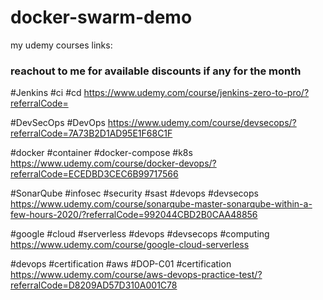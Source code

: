 # docker-swarm-demo

my udemy courses links:

### reachout to me for available discounts if any for the month ###

#Jenkins #ci #cd https://www.udemy.com/course/jenkins-zero-to-pro/?referralCode=

#DevSecOps #DevOps https://www.udemy.com/course/devsecops/?referralCode=7A73B2D1AD95E1F68C1F

#docker #container #docker-compose #k8s https://www.udemy.com/course/docker-devops/?referralCode=ECEDBD3CEC6B99717566

#SonarQube #infosec #security #sast #devops #devsecops https://www.udemy.com/course/sonarqube-master-sonarqube-within-a-few-hours-2020/?referralCode=992044CBD2B0CAA48856

#google #cloud #serverless #devops #devsecops #computing https://www.udemy.com/course/google-cloud-serverless

#devops #certification #aws #DOP-C01 #certification https://www.udemy.com/course/aws-devops-practice-test/?referralCode=D8209AD57D310A001C78
